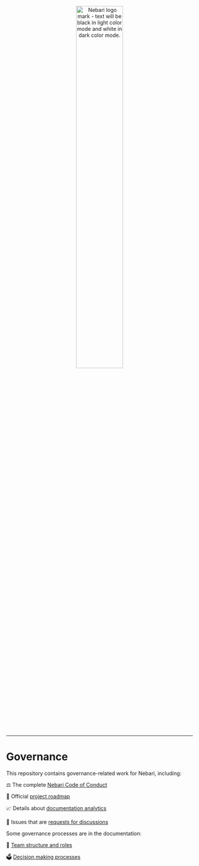 <p align="center">
<picture>
  <source media="(prefers-color-scheme: light)" srcset="https://raw.githubusercontent.com/nebari-dev/nebari-design/main/logo-mark/horizontal/Nebari-Logo-Horizontal-Lockup.svg">
  <source media="(prefers-color-scheme: dark)" srcset="https://raw.githubusercontent.com/nebari-dev/nebari-design/main/logo-mark/horizontal/Nebari-Logo-Horizontal-Lockup-White-text.svg">
  <img alt="Nebari logo mark - text will be black in light color mode and white in dark color mode." src="https://raw.githubusercontent.com/nebari-dev/nebari-design/main/logo-mark/horizontal/Nebari-Logo-Horizontal-Lockup-White-text.svg" width="50%"/>
</picture>
</p>

---

# Governance

This repository contains governance-related work for Nebari, including:

⚖️ The complete [Nebari Code of Conduct](CODE_OF_CONDUCT.md)

🚀 Official [project roadmap](roadmap.md)

📈 Details about [documentation analytics](analytics.md)

💬 Issues that are [requests for discussions](https://github.com/nebari-dev/governance/issues?q=is%3Aissue+is%3Aopen+label%3A%22needs%3A+discussion+%F0%9F%92%AC%22+)

Some governance processes are in the documentation:

🤝 [Team structure and roles](https://www.nebari.dev/community/team-structure)

🗳️ [Decision making processes](https://www.nebari.dev/community/decision-making)
